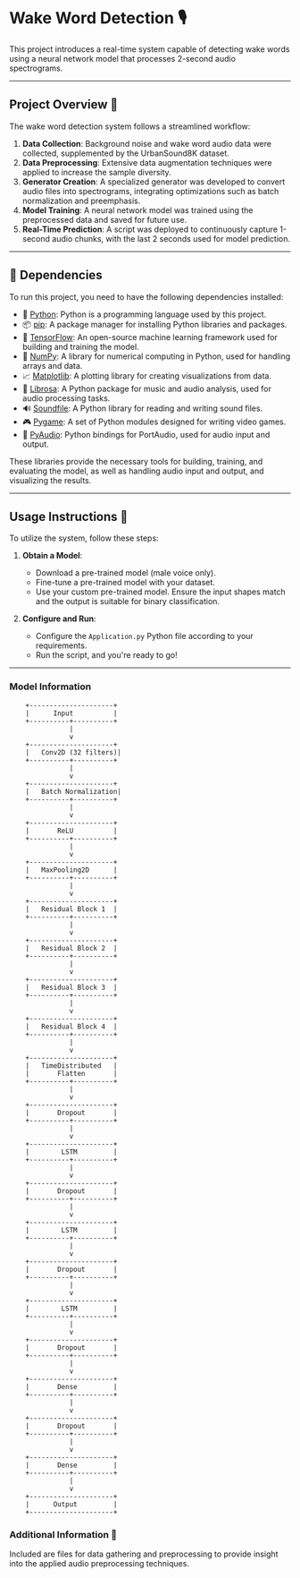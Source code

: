 # Wake Word Detection 🎙️

This project introduces a real-time system capable of detecting wake words using a neural network model that processes 2-second audio spectrograms.

---

## Project Overview 🚀

The wake word detection system follows a streamlined workflow:

1. **Data Collection**: Background noise and wake word audio data were collected, supplemented by the UrbanSound8K dataset.
2. **Data Preprocessing**: Extensive data augmentation techniques were applied to increase the sample diversity.
3. **Generator Creation**: A specialized generator was developed to convert audio files into spectrograms, integrating optimizations such as batch normalization and preemphasis.
4. **Model Training**: A neural network model was trained using the preprocessed data and saved for future use.
5. **Real-Time Prediction**: A script was deployed to continuously capture 1-second audio chunks, with the last 2 seconds used for model prediction.

---

## :link: Dependencies

To run this project, you need to have the following dependencies installed:

- 🐍 [Python](https://www.python.org/downloads/): Python is a programming language used by this project.
- 📦 [pip](https://pip.pypa.io/en/stable/): A package manager for installing Python libraries and packages.
- 🧠 [TensorFlow](https://www.tensorflow.org/): An open-source machine learning framework used for building and training the model.
- 🔢 [NumPy](https://numpy.org/): A library for numerical computing in Python, used for handling arrays and data.
- 📈 [Matplotlib](https://matplotlib.org/): A plotting library for creating visualizations from data.
- 🎵 [Librosa](https://librosa.org/): A Python package for music and audio analysis, used for audio processing tasks.
- 🔊 [Soundfile](https://pysoundfile.readthedocs.io/en/latest/): A Python library for reading and writing sound files.
- 🎮 [Pygame](https://www.pygame.org/): A set of Python modules designed for writing video games.
- 🎤 [PyAudio](https://people.csail.mit.edu/hubert/pyaudio/): Python bindings for PortAudio, used for audio input and output.


These libraries provide the necessary tools for building, training, and evaluating the model, as well as handling audio input and output, and visualizing the results.

--- 

## Usage Instructions 📝

To utilize the system, follow these steps:

1. **Obtain a Model**:

   - Download a pre-trained model (male voice only).
   - Fine-tune a pre-trained model with your dataset.
   - Use your custom pre-trained model. Ensure the input shapes match and the output is suitable for binary classification.

2. **Configure and Run**:
   - Configure the `Application.py` Python file according to your requirements.
   - Run the script, and you're ready to go!

---

### Model Information

```
    +---------------------+
    |      Input          |
    +----------+----------+
               |
               v
    +---------------------+
    |   Conv2D (32 filters)|
    +----------+----------+
               |
               v
    +---------------------+
    |   Batch Normalization|
    +----------+----------+
               |
               v
    +---------------------+
    |       ReLU          |
    +----------+----------+
               |
               v
    +---------------------+
    |   MaxPooling2D      |
    +----------+----------+
               |
               v
    +---------------------+
    |   Residual Block 1  |
    +----------+----------+
               |
               v
    +---------------------+
    |   Residual Block 2  |
    +----------+----------+
               |
               v
    +---------------------+
    |   Residual Block 3  |
    +----------+----------+
               |
               v
    +---------------------+
    |   Residual Block 4  |
    +----------+----------+
               |
               v
    +---------------------+
    |   TimeDistributed   |
    |       Flatten       |
    +----------+----------+
               |
               v
    +---------------------+
    |       Dropout       |
    +----------+----------+
               |
               v
    +---------------------+
    |        LSTM         |
    +----------+----------+
               |
               v
    +---------------------+
    |       Dropout       |
    +----------+----------+
               |
               v
    +---------------------+
    |        LSTM         |
    +----------+----------+
               |
               v
    +---------------------+
    |       Dropout       |
    +----------+----------+
               |
               v
    +---------------------+
    |        LSTM         |
    +----------+----------+
               |
               v
    +---------------------+
    |       Dropout       |
    +----------+----------+
               |
               v
    +---------------------+
    |       Dense         |
    +----------+----------+
               |
               v
    +---------------------+
    |       Dropout       |
    +----------+----------+
               |
               v
    +---------------------+
    |       Dense         |
    +----------+----------+
               |
               v
    +---------------------+
    |      Output         |
    +---------------------+

```

### Additional Information 📄

Included are files for data gathering and preprocessing to provide insight into the applied audio preprocessing techniques.
